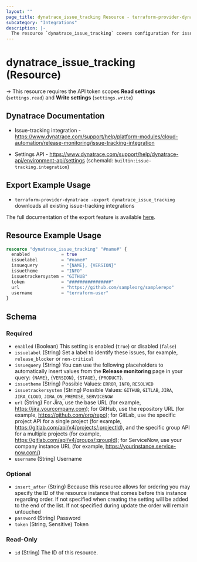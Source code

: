 ```yaml
---
layout: ""
page_title: dynatrace_issue_tracking Resource - terraform-provider-dynatrace"
subcategory: "Integrations"
description: |-
  The resource `dynatrace_issue_tracking` covers configuration for issue-tracking integrations
---
```


# dynatrace_issue_tracking (Resource)

-> This resource requires the API token scopes **Read settings** (`settings.read`) and **Write settings** (`settings.write`)

## Dynatrace Documentation

- Issue-tracking integration - https://www.dynatrace.com/support/help/platform-modules/cloud-automation/release-monitoring/issue-tracking-integration

- Settings API - https://www.dynatrace.com/support/help/dynatrace-api/environment-api/settings (schemaId: `builtin:issue-tracking.integration`)

## Export Example Usage

- `terraform-provider-dynatrace -export dynatrace_issue_tracking` downloads all existing issue-tracking integrations

The full documentation of the export feature is available [here](https://dt-url.net/h203qmc).

## Resource Example Usage

```terraform
resource "dynatrace_issue_tracking" "#name#" {
  enabled            = true
  issuelabel         = "#name#"
  issuequery         = "{NAME}, {VERSION}"
  issuetheme         = "INFO"
  issuetrackersystem = "GITHUB"
  token              = "################"
  url                = "https://github.com/sampleorg/samplerepo"
  username           = "terraform-user"
}
```

<!-- schema generated by tfplugindocs -->
## Schema

### Required

- `enabled` (Boolean) This setting is enabled (`true`) or disabled (`false`)
- `issuelabel` (String) Set a label to identify these issues, for example, `release_blocker` or `non-critical`
- `issuequery` (String) You can use the following placeholders to automatically insert values from the **Release monitoring** page in your query: `{NAME}`, `{VERSION}`, `{STAGE}`, `{PRODUCT}`.
- `issuetheme` (String) Possible Values: `ERROR`, `INFO`, `RESOLVED`
- `issuetrackersystem` (String) Possible Values: `GITHUB`, `GITLAB`, `JIRA`, `JIRA_CLOUD`, `JIRA_ON_PREMISE`, `SERVICENOW`
- `url` (String) For Jira, use the base URL (for example, https://jira.yourcompany.com); for GitHub, use the repository URL (for example, https://github.com/org/repo); for GitLab, use the specific project API for a single project (for example, https://gitlab.com/api/v4/projects/:projectId), and the specific group API for a multiple projects (for example, https://gitlab.com/api/v4/groups/:groupId); for ServiceNow, use your company instance URL (for example, https://yourinstance.service-now.com/)
- `username` (String) Username

### Optional

- `insert_after` (String) Because this resource allows for ordering you may specify the ID of the resource instance that comes before this instance regarding order. If not specified when creating the setting will be added to the end of the list. If not specified during update the order will remain untouched
- `password` (String) Password
- `token` (String, Sensitive) Token

### Read-Only

- `id` (String) The ID of this resource.
 